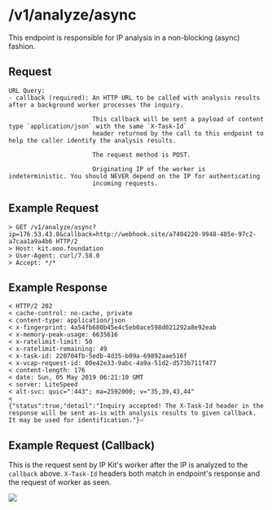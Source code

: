 # /v1/analyze/async
This endpoint is responsible for IP analysis in a non-blocking (async) fashion.

## Request
```
URL Query:
- callback (required): An HTTP URL to be called with analysis results after a background worker processes the inquiry.

                       This callback will be sent a payload of content type `application/json` with the same `X-Task-Id`
                       header returned by the call to this endpoint to help the caller identify the analysis results.
                       
                       The request method is POST.
                       
                       Originating IP of the worker is indeterministic. You should NEVER depend on the IP for authenticating
                       incoming requests.
```

## Example Request
```
> GET /v1/analyze/async?ip=176.53.43.8&callback=http://webhook.site/a7404220-9948-405e-97c2-a7caa1a9a4b6 HTTP/2
> Host: kit.ooo.foundation
> User-Agent: curl/7.58.0
> Accept: */*
```

## Example Response
```
< HTTP/2 202 
< cache-control: no-cache, private
< content-type: application/json
< x-fingerprint: 4a54fb680b45e4c5eb0ace598d021292a8e92eab
< x-memory-peak-usage: 6635616
< x-ratelimit-limit: 50
< x-ratelimit-remaining: 49
< x-task-id: 220704fb-5edb-4d35-b09a-69892aae516f
< x-vcap-request-id: 00e42e33-9abc-4a9a-51d2-d573b711f477
< content-length: 176
< date: Sun, 05 May 2019 06:21:10 GMT
< server: LiteSpeed
< alt-svc: quic=":443"; ma=2592000; v="35,39,43,44"
< 
{"status":true,"detail":"Inquiry accepted! The X-Task-Id header in the response will be sent as-is with analysis results to given callback. It may be used for identification."}⏎ 
```

## Example Request (Callback)
This is the request sent by IP Kit's worker after the IP is analyzed to the `callback` above.
`X-Task-Id` headers both match in endpoint's response and the request of worker as seen.

![](https://i.snag.gy/VALOoz.jpg)
